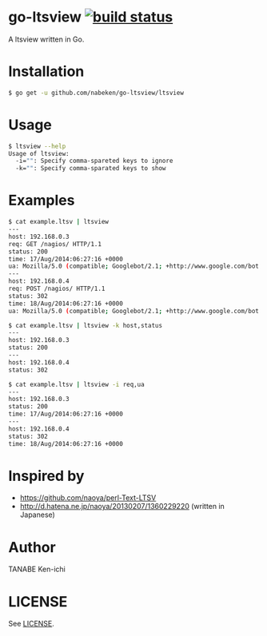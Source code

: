 # go-ltsview [![build status](https://travis-ci.org/nabeken/go-ltsview.svg?branch=master)](https://travis-ci.org/nabeken/go-ltsview)

A ltsview written in Go.

# Installation

```sh
$ go get -u github.com/nabeken/go-ltsview/ltsview
```

# Usage

```sh
$ ltsview --help
Usage of ltsview:
  -i="": Specify comma-spareted keys to ignore
  -k="": Specify comma-sparated keys to show
```

# Examples

```sh
$ cat example.ltsv | ltsview
---
host: 192.168.0.3
req: GET /nagios/ HTTP/1.1
status: 200
time: 17/Aug/2014:06:27:16 +0000
ua: Mozilla/5.0 (compatible; Googlebot/2.1; +http://www.google.com/bot.html)
---
host: 192.168.0.4
req: POST /nagios/ HTTP/1.1
status: 302
time: 18/Aug/2014:06:27:16 +0000
ua: Mozilla/5.0 (compatible; Googlebot/2.1; +http://www.google.com/bot.html)

$ cat example.ltsv | ltsview -k host,status
---
host: 192.168.0.3
status: 200
---
host: 192.168.0.4
status: 302

$ cat example.ltsv | ltsview -i req,ua
---
host: 192.168.0.3
status: 200
time: 17/Aug/2014:06:27:16 +0000
---
host: 192.168.0.4
status: 302
time: 18/Aug/2014:06:27:16 +0000
```

# Inspired by

- https://github.com/naoya/perl-Text-LTSV
- http://d.hatena.ne.jp/naoya/20130207/1360229220 (written in Japanese)

# Author

TANABE Ken-ichi

# LICENSE

See [LICENSE](LICENSE).
